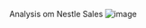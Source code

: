 Analysis om Nestle Sales
![image](https://github.com/PerfectAnny/Analysis-on-Nestle-Sales/assets/151845494/db13bbb5-bec4-41b3-b1ac-824541ec7417)

